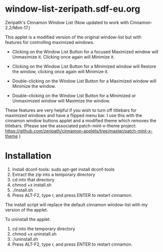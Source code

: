window-list-zeripath.sdf-eu.org
===============================

Zeripath's Cinnamon Window List (Now updated to work with Cinnamon-2.2/Mint-17.)

This applet is a modified version of the original window-list but with features
for controlling maximized windows.

* Clicking on the Window List Button for a focused Maximized window will
  Unmaximize it. Clicking once again will Minimize it.

* Clicking on the Window List Button for a Minimized window will Restore the
  window, clicking once again will Minimize it.

* Double-clicking on the Window List Button for a Maximized window will
  Minimize the window.

* Double-clicking on the Window List Button for a Minimized or Unmaximized
  window will Maximize the window.

These features are very helpful if you wish to turn off titlebars for maximized
windows and have a flipped menu bar. I use this with the cinnamon window
buttons applet and a modified theme which removes the titlebars. (Please see the
associated patch-mint-x-theme project:
https://github.com/zeripath/cinnamon-applets/tree/master/patch-mint-x-theme )

Installation
============

1. Install dconf-tools: sudo apt-get install dconf-tools
2. Extract the zip into a temporary directory
3. cd into that directory
4. chmod +x install.sh
5. ./install.sh
6. Press ALT-F2, type r, and press ENTER to restart cinnamon.

The install script will replace the default cinnamon window-list with my
version of the applet.

To uninstall the applet:

1. cd into the temporary directory
2. chmod +x uninstall.sh 
3. ./uninstall.sh
4. Press ALT-F2, type r, and press ENTER to restart cinnamon.
